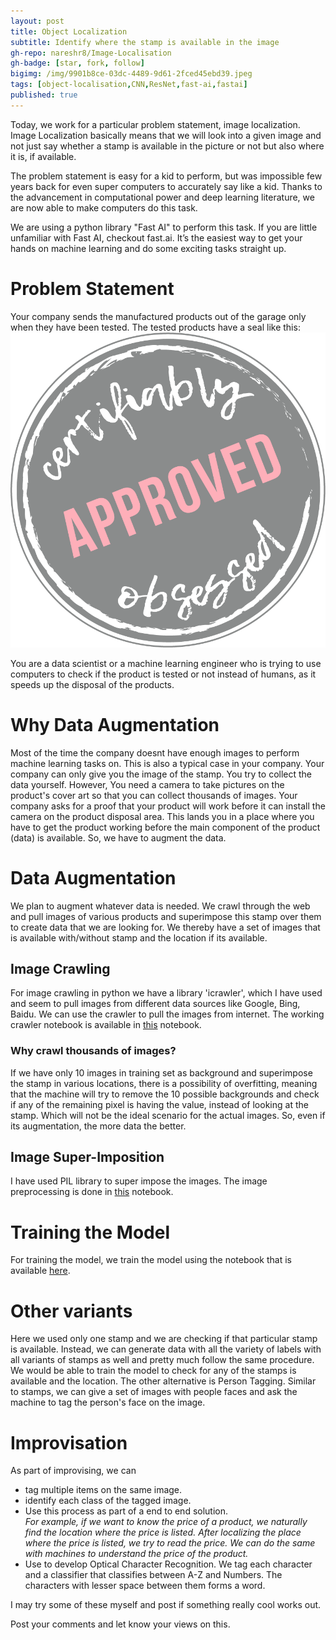 ```yaml
---
layout: post
title: Object Localization
subtitle: Identify where the stamp is available in the image
gh-repo: nareshr8/Image-Localisation
gh-badge: [star, fork, follow]
bigimg: /img/9901b8ce-03dc-4489-9d61-2fced45ebd39.jpeg
tags: [object-localisation,CNN,ResNet,fast-ai,fastai]
published: true
---
```


Today, we work for a particular problem statement, image localization. Image Localization basically means that we will look into a given image and not just say whether a stamp is available in the picture or not but also where it is, if available.

The problem statement is easy for a kid to perform, but was impossible few years back for even super computers to accurately say like a kid. Thanks to the advancement in computational power and deep learning literature, we are now able to make computers do this task.

We are using a python library "Fast AI" to perform this task. If you are little unfamiliar with Fast AI, checkout fast.ai. It’s the easiest way to get your hands on machine learning and do some exciting tasks straight up.

# Problem Statement
Your company sends the manufactured products out of the garage only when they have been tested. The tested products have a seal like this:![Stamp Image](../img/stamp-image.png) 

You are a data scientist or a machine learning engineer who is trying to use computers to check if the product is tested or not instead of humans, as it speeds up the disposal of the products.
# Why Data Augmentation
Most of the time the company doesnt have enough images to perform machine learning tasks on. This is also a typical case in your company. Your company can only give you the image of the stamp. You try to collect the data yourself. However, You need a camera to take pictures on the product's cover art so that you can collect thousands of images. Your company asks for a proof that your product will work before it can install the camera on the product disposal area. This lands you in a place where you have to get the product working before the main component of the product (data) is available. So, we have to augment the data.
# Data Augmentation
We plan to augment whatever data is needed. We crawl through the web and pull images of various products and superimpose this stamp over them to create data that we are looking for. We thereby have a set of images that is available with/without stamp and the location if its available.
## Image Crawling
For image crawling in python we have a library 'icrawler', which I have used and seem to pull images from different data sources like Google, Bing, Baidu. We can use the crawler to pull the images from internet. The working crawler notebook is available in [this](https://github.com/nareshr8/Image-Localisation/blob/master/crawler.ipynb) notebook.

### Why crawl thousands of images?
If we have only 10 images in training set as background and superimpose the stamp in various locations, there is a possibility of overfitting, meaning that the machine will try to remove the 10 possible backgrounds and check if any of the remaining pixel is having the value, instead of looking at the stamp. Which will not be the ideal scenario for the actual images. So, even if its augmentation, the more data the better.
## Image Super-Imposition
I have used PIL library to super impose the images. The image preprocessing is done in [this](https://github.com/nareshr8/Image-Localisation/blob/master/Image%20PreProcessing.ipynb) notebook.
# Training the Model
For training the model, we train the model using the notebook that is available [here](https://github.com/nareshr8/Image-Localisation/blob/master/Localisation.ipynb).
# Other variants
Here we used only one stamp and we are checking if that particular stamp is available. Instead, we can generate data with all the variety of labels with all variants of stamps as well and pretty much follow the same procedure. We would be able to train the model to check for any of the stamps is available and the location.
	The other alternative is Person Tagging. Similar to stamps, we can give a set of images with people faces and ask the machine to tag the person's face on the image.
# Improvisation
As part of improvising, we can
- tag multiple items on the same image.
- identify each class of the tagged image.
- Use this process as part of a end to end solution. 
		<br><i>For example, if we want to know the price of a product, we naturally find the location where the price is listed. After localizing the place where the price is listed, we try to read the price. We can do the same with machines to understand the price of the product. </i>
- Use to develop Optical Character Recognition. We tag each character and a classifier that classifies between A-Z and Numbers. The characters with lesser space between them forms a word.


I may try some of these myself and post if something really cool works out.

Post your comments and let know your views on this.

